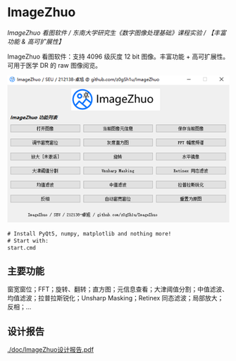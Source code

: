# ImageZhuo

*ImageZhuo 看图软件 / 东南大学研究生《数字图像处理基础》课程实验 / 【丰富功能 & 高可扩展性】*

ImageZhuo 看图软件：支持 4096 级灰度 12 bit 图像。丰富功能 + 高可扩展性。可用于医学 DR 的 raw 图像阅览。

![demo](demo.png)

```shell
# Install PyQt5, numpy, matplotlib and nothing more!
# Start with:
start.cmd
```

## 主要功能

窗宽窗位；FFT；旋转、翻转；直方图；元信息查看；大津阈值分割；中值滤波、均值滤波；拉普拉斯锐化；Unsharp Masking；Retinex 同态滤波；局部放大；反相；…

## 设计报告

[./doc/ImageZhuo设计报告.pdf](./doc/ImageZhuo设计报告.pdf)
